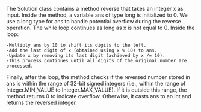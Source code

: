 The Solution class contains a method reverse that takes an integer x as input. Inside the method, a variable ans of type long is initialized to 0. We use a long type for ans to handle potential overflow during the reverse operation.
The while loop continues as long as x is not equal to 0. Inside the loop:

    -Multiply ans by 10 to shift its digits to the left.
    -Add the last digit of x (obtained using x % 10) to ans.
    -Update x by removing its last digit (achieved by x /= 10).
    -This process continues until all digits of the original number are processed.

Finally, after the loop, the method checks if the reversed number stored in ans is within the range of 32-bit signed integers (i.e., within the range of Integer.MIN_VALUE to Integer.MAX_VALUE). If it is outside this range, the method returns 0 to indicate overflow. Otherwise, it casts ans to an int and returns the reversed integer.